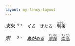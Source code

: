 ```yaml
---
layout: my-fancy-layout
---
```


<big>*来*來</big> <small><sup>ライ</sup></small>　***く**る*　**き**たる　<ruby>到来<rt>たうらい</rt></ruby>

<big>*崇*　</big> <small><sup>スヽ</sup></small>　*[**あが**める](https://jisho.org/search/崇める)*　*[<ruby>崇拝<rt>すゝはい</rt></ruby>](https://jisho.org/search/崇拝)*　[<ruby>崇高<rt>すゝかう</rt></ruby>](https://jisho.org/search/崇高)
